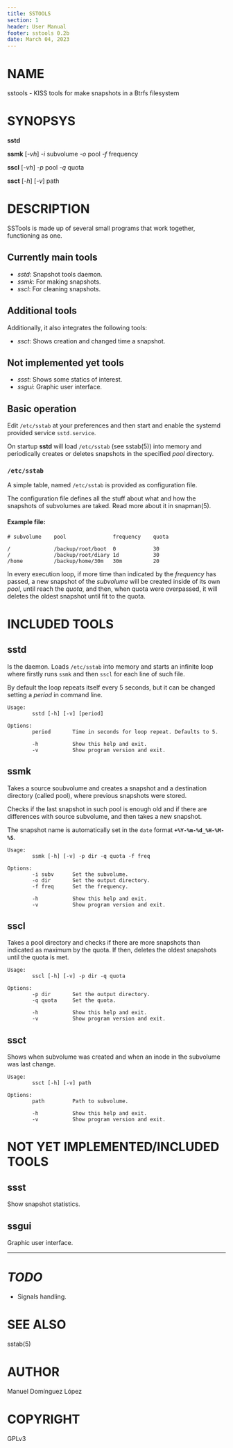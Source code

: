 ```yaml
---
title: SSTOOLS
section: 1
header: User Manual
footer: sstools 0.2b
date: March 04, 2023
---
```



# NAME

sstools - KISS tools for make snapshots in a Btrfs filesystem

# SYNOPSYS

**sstd**

**ssmk** [*-vh*] *-i* subvolume *-o* pool *-f* frequency

**sscl** [*-vh*] *-p* pool *-q* quota

**ssct** [*-h*] [*-v*] path


# DESCRIPTION

SSTools is made up of several small programs that work together, functioning
as one.

## Currently main tools

- _sstd_: Snapshot tools daemon.
- _ssmk_: For making snapshots.
- _sscl_: For cleaning snapshots.

## Additional tools

Additionally, it also integrates the following tools:

- _ssct_: Shows creation and changed time a snapshot.

## Not implemented yet tools

- _ssst_: Shows some statics of interest.
- _ssgui_: Graphic user interface.


## Basic operation

Edit `/etc/sstab` at your preferences and then start and enable
the systemd provided service `sstd.service`.

On startup **sstd** will load `/etc/sstab` (see sstab(5)) into memory and
periodically creates or deletes snapshots in the specified _pool_
directory.

### `/etc/sstab`

A simple table, named `/etc/sstab` is provided as configuration file.

The configuration file defines all the stuff about
what and how the snapshots of subvolumes are taked.
Read  more about it in snapman(5).

#### Example file:

    # subvolume    pool               frequency    quota

    /              /backup/root/boot  0            30
    /              /backup/root/diary 1d           30
    /home          /backup/home/30m   30m          20


In every execution loop, if more time than indicated by the
_frequency_ has passed, a new snapshot of the _subvolume_ will be
created inside of its own _pool_, until reach the _quota_, and then,
when quota were overpassed, it will deletes the oldest snapshot until
fit to the quota.

# INCLUDED TOOLS

## sstd

Is the daemon. Loads `/etc/sstab` into memory and starts an infinite
loop where firstly runs `ssmk` and then `sscl` for each line of such file.

By default the loop repeats itself every 5 seconds, but it can be changed
setting a _period_ in command line.

    Usage:
            sstd [-h] [-v] [period]

    Options:
            period       Time in seconds for loop repeat. Defaults to 5.

            -h           Show this help and exit.
            -v           Show program version and exit.


## ssmk

Takes a source soubvolume and creates a snapshot and a destination
directory (called pool), where previous snapshots were stored.

Checks if the last snapshot in such pool is enough old and if there
are differences with source subvolume, and then takes a new snapshot.

The snapshot name is automatically set in the `date` format
**`+%Y-%m-%d_%H-%M-%S`**.

    Usage:
            ssmk [-h] [-v] -p dir -q quota -f freq

    Options:
            -i subv      Set the subvolume.
            -o dir       Set the output directory.
            -f freq      Set the frequency.

            -h           Show this help and exit.
            -v           Show program version and exit.

## sscl

Takes a pool directory and checks if there are more snapshots than
indicated as maximum by the quota. If then, deletes the oldest snapshots until the quota is met.

    Usage:
            sscl [-h] [-v] -p dir -q quota

    Options:
            -p dir       Set the output directory.
            -q quota     Set the quota.

            -h           Show this help and exit.
            -v           Show program version and exit.

## ssct

Shows when subvolume was created and when an inode in the subvolume
was last change.

    Usage:
            ssct [-h] [-v] path

    Options:
            path         Path to subvolume.

            -h           Show this help and exit.
            -v           Show program version and exit.

# NOT YET IMPLEMENTED/INCLUDED TOOLS

## ssst

Show snapshot statistics.

## ssgui

Graphic user interface.

---

# _TODO_

- Signals handling.

# SEE ALSO

sstab(5)

# AUTHOR

Manuel Domínguez López <mdomlopatgmaildotcom>

# COPYRIGHT

GPLv3
